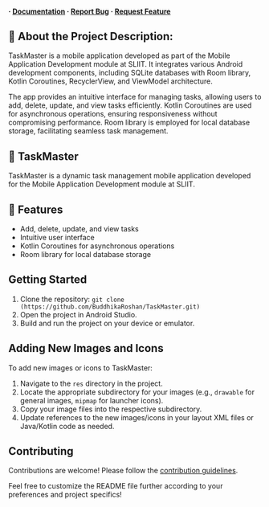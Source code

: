 <h4>
  <span> · </span>
  <a href="https://github.com/BuddhikaRoshan/TaskManger/blob/master/README.md">Documentation</a>
  <span> · </span>
  <a href="https://github.com/BuddhikaRoshan/TaskManger/issues">Report Bug</a>
  <span> · </span>
  <a href="https://github.com/BuddhikaRoshan/TaskManger/issues">Request Feature</a>
</h4>

## 🌟 About the Project Description:

TaskMaster is a mobile application developed as part of the Mobile Application Development module at SLIIT. It integrates various Android development components, including SQLite databases with Room library, Kotlin Coroutines, RecyclerView, and ViewModel architecture.

The app provides an intuitive interface for managing tasks, allowing users to add, delete, update, and view tasks efficiently. Kotlin Coroutines are used for asynchronous operations, ensuring responsiveness without compromising performance. Room library is employed for local database storage, facilitating seamless task management.

## :star2: TaskMaster

TaskMaster is a dynamic task management mobile application developed for the Mobile Application Development module at SLIIT.

## :star2: Features

- Add, delete, update, and view tasks
- Intuitive user interface
- Kotlin Coroutines for asynchronous operations
- Room library for local database storage

## Getting Started

1. Clone the repository: `git clone (https://github.com/BuddhikaRoshan/TaskMaster.git)`
2. Open the project in Android Studio.
3. Build and run the project on your device or emulator.

## Adding New Images and Icons

To add new images or icons to TaskMaster:

1. Navigate to the `res` directory in the project.
2. Locate the appropriate subdirectory for your images (e.g., `drawable` for general images, `mipmap` for launcher icons).
3. Copy your image files into the respective subdirectory.
4. Update references to the new images/icons in your layout XML files or Java/Kotlin code as needed.

## Contributing

Contributions are welcome! Please follow the [contribution guidelines](CONTRIBUTING.md).

Feel free to customize the README file further according to your preferences and project specifics!
